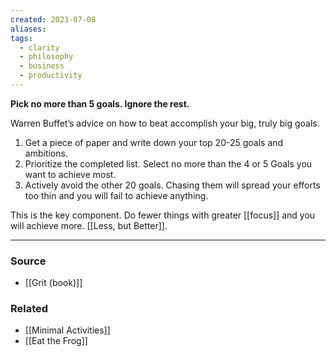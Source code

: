 ```yaml
---
created: 2023-07-08
aliases: 
tags:
  - clarity
  - philosophy
  - business
  - productivity
---
```

**Pick no more than 5 goals. Ignore the rest.**

Warren Buffet’s advice on how to beat accomplish your big, truly big goals.

1. Get a piece of paper and write down your top 20-25 goals and ambitions. 
2. Prioritize the completed list. Select no more than the 4 or 5 Goals you want to achieve most.
3. Actively avoid the other 20 goals. Chasing them will spread your efforts too thin and you will fail to achieve anything.

This is the key component. Do fewer things with greater [[focus]] and you will achieve more. [[Less, but Better]].

---

### Source
- [[Grit (book)]]

### Related
- [[Minimal Activities]]
- [[Eat the Frog]]